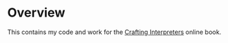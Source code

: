 # Overview

This contains my code and work for the [Crafting Interpreters](https://craftinginterpreters.com/) online book.